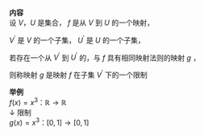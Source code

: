 **内容**  
设 $V，U$ 是集合， $f$ 是从 $V$ 到 $U$ 的一个映射，  
  
 $V^\prime$ 是 $V$ 的一个子集， $U^\prime$ 是 $U$ 的一个子集，  
  
若存在一个从 $V^\prime$ 到 $U^\prime$ 的，与 $f$ 具有相同映射法则的映射 $g$ ，  
  
则称映射 $g$ 是映射 $f$ 在子集 $V^\prime$ 下的一个限制  
  
**举例**  
 $f(x)=x^3：\mathbb R\longrightarrow\mathbb R$  
 $\downarrow$ 限制  
 $g(x)=x^3：[0,1]\longrightarrow[0,1]$  
